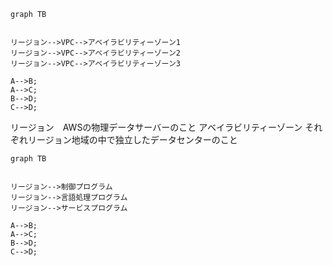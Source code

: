 ```mermaid
graph TB


リージョン-->VPC-->アベイラビリティーゾーン1
リージョン-->VPC-->アベイラビリティーゾーン2
リージョン-->VPC-->アベイラビリティーゾーン3

A-->B;
A-->C;
B-->D;
C-->D;

```
リージョン　AWSの物理データサーバーのこと
アベイラビリティーゾーン それぞれリージョン地域の中で独立したデータセンターのこと


```mermaid
graph TB


リージョン-->制御プログラム
リージョン-->言語処理プログラム
リージョン-->サービスプログラム

A-->B;
A-->C;
B-->D;
C-->D;

```